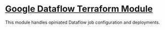 # [Google Dataflow Terraform Module](https://registry.terraform.io/modules/terraform-google-modules/dataflow/google)

This module handles opiniated Dataflow job configuration and deployments.


